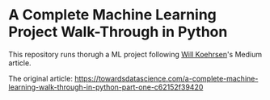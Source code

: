 # A Complete Machine Learning Project Walk-Through in Python

This repository runs thorugh a ML project following [Will Koehrsen](https://towardsdatascience.com/@williamkoehrsen)'s Medium article.

The original article: https://towardsdatascience.com/a-complete-machine-learning-walk-through-in-python-part-one-c62152f39420


